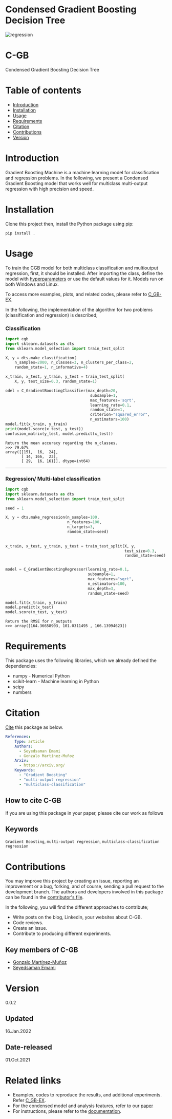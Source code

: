 # Condensed Gradient Boosting Decision Tree


![![regression](https://github.com/samanemami/C_GB-EX/blob/main/docs/Regression.png)](https://github.com/samanemami/C_GB-EX/blob/main/docs/Regression.png)

# C-GB
Condensed Gradient Boosting Decision Tree

# Table of contents
* [Introduction](#Introduction)
* [Installation](#Installation)
* [Usage](#Usage)
* [Requirements](#Requirements)
* [Citation](#Citation)
* [Contributions](#Contributions)
* [Version](#Version)

# Introduction
Gradient Boosting Machine is a machine learning model for classification and regression problems. In the following, we present a Condensed Gradient Boosting model that works well for multiclass multi-output regression with high precision and speed. 


# Installation
Clone this project then, install the Python package using pip:

`pip install .`


# Usage
To train the CGB model for both multiclass classification and multioutput regression, first, it should be installed.
After importing the class, define the model with [hyperparameters](https://github.com/samanemami/C-GB/blob/main/docs/parameters.rst) or use the default values for it.
Models run on both Windows and Linux.

To access more examples, plots, and related codes, please refer to [C_GB-EX](https://github.com/samanemami/C_GB-EX).

In the following, the implementation of the algorithm for two problems (classification and regression) is described;

### Classification
```Python
import cgb
import sklearn.datasets as dts
from sklearn.model_selection import train_test_split

X, y = dts.make_classification(
    n_samples=2000, n_classes=3, n_clusters_per_class=2,
    random_state=1, n_informative=4)

x_train, x_test, y_train, y_test = train_test_split(
    X, y, test_size=0.3, random_state=1)

odel = C_GradientBoostingClassifier(max_depth=20,
                                     subsample=1,
                                     max_features='sqrt',
                                     learning_rate=0.1,
                                     random_state=1,
                                     criterion="squared_error",
                                     n_estimators=100)
model.fit(x_train, y_train)
print(model.score(x_test, y_test))
confusion_matrix(y_test, model.predict(x_test))
```
```output
Return the mean accuracy regarding the n_classes.
>>> 79.67%
array([[151,  16,  24],
       [ 14, 166,  23],
       [ 29,  16, 161]], dtype=int64)
```

<hr>

### Regression/ Multi-label classification
```Python
import cgb
import sklearn.datasets as dts
from sklearn.model_selection import train_test_split

seed = 1

X, y = dts.make_regression(n_samples=100,
                           n_features=100,
                           n_targets=3,
                           random_state=seed)
                           
                           
x_train, x_test, y_train, y_test = train_test_split(X, y,
                                                    test_size=0.3, 
                                                    random_state=seed)


model = C_GradientBoostingRegressor(learning_rate=0.1,
                                    subsample=1,
                                    max_features="sqrt",
                                    n_estimators=100,
                                    max_depth=3,
                                    random_state=seed)

model.fit(x_train, y_train)
model.predict(x_test)
model.score(x_test, y_test)
```
```output
Return the RMSE for n_outputs
>>> array([164.36658903, 101.0311495 , 166.13994623])
```

# Requirements
This package uses the following libraries, which we already defined the dependencies:

<ul>
  <li>numpy - Numerical Python</li>
  <li>scikit-learn - Machine learning in Python</li>
  <li>scipy</li>
  <li>numbers</li>
</ul>

# Citation
[Cite](CITATION.cff) this package as below.

```yaml
References:
    Type: article
    Authors:
      - Seyedsaman Emami
      - Gonzalo Martínez-Muñoz
    Arxiv:
      - https://arxiv.org/
    Keywords:
      - "Gradient Boosting"
      - "multi-output regression"
      - "multiclass-classification"
```
## How to cite C-GB
If you are using this package in your paper, please cite our work as follows
## Keywords
`Gradient Boosting`, `multi-output regression`, `multiclass-classification regression`


# Contributions
You may improve this project by creating an issue, reporting an improvement or a bug, forking, and of course, sending a pull request to the development branch. 
The authors and developers involved in this package can be found in the [contributor's file](contributors.txt).

In the following, you will find the different approaches to contribute;
<ul>
    <li> Write posts on the blog, Linkedin, your websites about C-GB. </li>
    <li> Code reviews. </li>
    <li> Create an issue. </li>
    <li> Contribute to producing different experiments. </li>
</ul>

## Key members of C-GB
* [Gonzalo Martínez-Muñoz](https://github.com/gmarmu)
* [Seyedsaman Emami](https://github.com/samanemami)

# Version
0.0.2

## Updated
16.Jan.2022

## Date-released
01.Oct.2021

# Related links
* Examples, codes to reproduce the results, and additional experiments. Refer [C_GB-EX](https://github.com/samanemami/C_GB-EX).
* For the condensed model and analysis features, refer to our [paper](#)
* For instructions, please refer to the [documentation](https://github.com/samanemami/C-GB/tree/main/docs).
